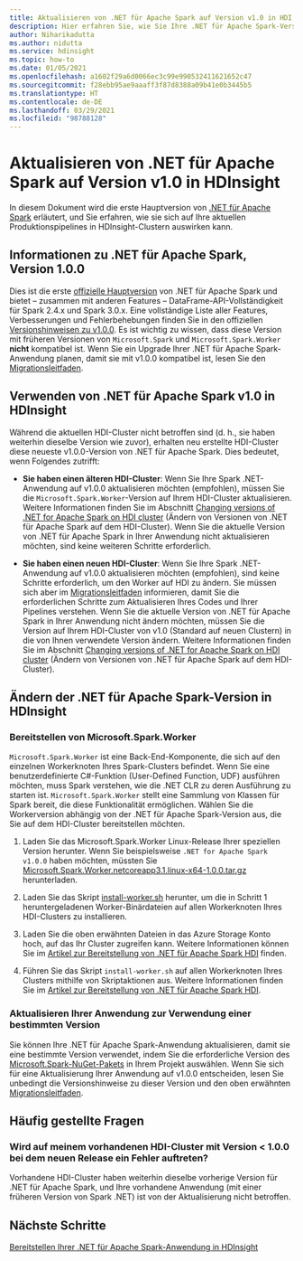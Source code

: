 ```yaml
---
title: Aktualisieren von .NET für Apache Spark auf Version v1.0 in HDI
description: Hier erfahren Sie, wie Sie Ihre .NET für Apache Spark-Version in HDI auf 1.0 aktualisieren und wie sich dies auf Ihren vorhandenen Code und Ihre Cluster auswirkt.
author: Niharikadutta
ms.author: nidutta
ms.service: hdinsight
ms.topic: how-to
ms.date: 01/05/2021
ms.openlocfilehash: a1602f29a6d0066ec3c99e990532411621652c47
ms.sourcegitcommit: f28ebb95ae9aaaff3f87d8388a09b41e0b3445b5
ms.translationtype: HT
ms.contentlocale: de-DE
ms.lasthandoff: 03/29/2021
ms.locfileid: "98788128"
---
```

# <a name="updating-net-for-apache-spark-to-version-v10--in-hdinsight"></a>Aktualisieren von .NET für Apache Spark auf Version v1.0 in HDInsight

In diesem Dokument wird die erste Hauptversion von [.NET für Apache Spark](https://github.com/dotnet/spark) erläutert, und Sie erfahren, wie sie sich auf Ihre aktuellen Produktionspipelines in HDInsight-Clustern auswirken kann.

## <a name="about-net-for-apache-spark-version-100"></a>Informationen zu .NET für Apache Spark, Version 1.0.0

Dies ist die erste [offizielle Hauptversion](https://github.com/dotnet/spark/releases/tag/v1.0.0) von .NET für Apache Spark und bietet – zusammen mit anderen Features – DataFrame-API-Vollständigkeit für Spark 2.4.x und Spark 3.0.x. Eine vollständige Liste aller Features, Verbesserungen und Fehlerbehebungen finden Sie in den offiziellen [Versionshinweisen zu v1.0.0](https://github.com/dotnet/spark/blob/master/docs/release-notes/1.0.0/release-1.0.0.md).
Es ist wichtig zu wissen, dass diese Version mit früheren Versionen von `Microsoft.Spark` und `Microsoft.Spark.Worker` **nicht** kompatibel ist. Wenn Sie ein Upgrade Ihrer .NET für Apache Spark-Anwendung planen, damit sie mit v1.0.0 kompatibel ist, lesen Sie den [Migrationsleitfaden](https://github.com/dotnet/spark/blob/master/docs/migration-guide.md#upgrading-from-microsoftspark-0x-to-10).

## <a name="using-net-for-apache-spark-v10-in-hdinsight"></a>Verwenden von .NET für Apache Spark v1.0 in HDInsight

Während die aktuellen HDI-Cluster nicht betroffen sind (d. h., sie haben weiterhin dieselbe Version wie zuvor), erhalten neu erstellte HDI-Cluster diese neueste v1.0.0-Version von .NET für Apache Spark. Dies bedeutet, wenn Folgendes zutrifft:

- **Sie haben einen älteren HDI-Cluster**: Wenn Sie Ihre Spark .NET-Anwendung auf v1.0.0 aktualisieren möchten (empfohlen), müssen Sie die `Microsoft.Spark.Worker`-Version auf Ihrem HDI-Cluster aktualisieren. Weitere Informationen finden Sie im Abschnitt [Changing versions of .NET for Apache Spark on HDI cluster](#changing-net-for-apache-spark-version-on-hdinsight) (Ändern von Versionen von .NET für Apache Spark auf dem HDI-Cluster).
Wenn Sie die aktuelle Version von .NET für Apache Spark in Ihrer Anwendung nicht aktualisieren möchten, sind keine weiteren Schritte erforderlich.  

- **Sie haben einen neuen HDI-Cluster**: Wenn Sie Ihre Spark .NET-Anwendung auf v1.0.0 aktualisieren möchten (empfohlen), sind keine Schritte erforderlich, um den Worker auf HDI zu ändern. Sie müssen sich aber im [Migrationsleitfaden](https://github.com/dotnet/spark/blob/master/docs/migration-guide.md#upgrading-from-microsoftspark-0x-to-10) informieren, damit Sie die erforderlichen Schritte zum Aktualisieren Ihres Codes und Ihrer Pipelines verstehen.
Wenn Sie die aktuelle Version von .NET für Apache Spark in Ihrer Anwendung nicht ändern möchten, müssen Sie die Version auf Ihrem HDI-Cluster von v1.0 (Standard auf neuen Clustern) in die von Ihnen verwendete Version ändern. Weitere Informationen finden Sie im Abschnitt [Changing versions of .NET for Apache Spark on HDI cluster](spark-dotnet-version-update.md#changing-net-for-apache-spark-version-on-hdinsight) (Ändern von Versionen von .NET für Apache Spark auf dem HDI-Cluster).  

## <a name="changing-net-for-apache-spark-version-on-hdinsight"></a>Ändern der .NET für Apache Spark-Version in HDInsight

### <a name="deploy-microsoftsparkworker"></a>Bereitstellen von Microsoft.Spark.Worker

`Microsoft.Spark.Worker` ist eine Back-End-Komponente, die sich auf den einzelnen Workerknoten Ihres Spark-Clusters befindet. Wenn Sie eine benutzerdefinierte C#-Funktion (User-Defined Function, UDF) ausführen möchten, muss Spark verstehen, wie die .NET CLR zu deren Ausführung zu starten ist. `Microsoft.Spark.Worker` stellt eine Sammlung von Klassen für Spark bereit, die diese Funktionalität ermöglichen. Wählen Sie die Workerversion abhängig von der .NET für Apache Spark-Version aus, die Sie auf dem HDI-Cluster bereitstellen möchten.

1. Laden Sie das Microsoft.Spark.Worker Linux-Release Ihrer speziellen Version herunter. Wenn Sie beispielsweise `.NET for Apache Spark v1.0.0` haben möchten, müssten Sie [Microsoft.Spark.Worker.netcoreapp3.1.linux-x64-1.0.0.tar.gz](https://github.com/dotnet/spark/releases/tag/v1.0.0) herunterladen.  

2. Laden Sie das Skript [install-worker.sh](https://github.com/dotnet/spark/blob/master/deployment/install-worker.sh) herunter, um die in Schritt 1 heruntergeladenen Worker-Binärdateien auf allen Workerknoten Ihres HDI-Clusters zu installieren.  

3. Laden Sie die oben erwähnten Dateien in das Azure Storage Konto hoch, auf das Ihr Cluster zugreifen kann. Weitere Informationen können Sie im [Artikel zur Bereitstellung von .NET für Apache Spark HDI](/dotnet/spark/tutorials/hdinsight-deployment#upload-files-to-azure) finden.

4. Führen Sie das Skript `install-worker.sh` auf allen Workerknoten Ihres Clusters mithilfe von Skriptaktionen aus. Weitere Informationen finden Sie im [Artikel zur Bereitstellung von .NET für Apache Spark HDI](/dotnet/spark/tutorials/hdinsight-deployment#run-the-hdinsight-script-action).

### <a name="update-your-application-to-use-specific-version"></a>Aktualisieren Ihrer Anwendung zur Verwendung einer bestimmten Version

Sie können Ihre .NET für Apache Spark-Anwendung aktualisieren, damit sie eine bestimmte Version verwendet, indem Sie die erforderliche Version des [Microsoft.Spark-NuGet-Pakets](https://www.nuget.org/packages/Microsoft.Spark/) in Ihrem Projekt auswählen. Wenn Sie sich für eine Aktualisierung Ihrer Anwendung auf v1.0.0 entscheiden, lesen Sie unbedingt die Versionshinweise zu dieser Version und den oben erwähnten [Migrationsleitfaden](https://github.com/dotnet/spark/blob/master/docs/migration-guide.md#upgrading-from-microsoftspark-0x-to-10).

## <a name="faqs"></a>Häufig gestellte Fragen

### <a name="will-my-existing-hdi-cluster-with-version--100-start-failing-with-the-new-release"></a>Wird auf meinem vorhandenen HDI-Cluster mit Version < 1.0.0 bei dem neuen Release ein Fehler auftreten?

Vorhandene HDI-Cluster haben weiterhin dieselbe vorherige Version für .NET für Apache Spark, und Ihre vorhandene Anwendung (mit einer früheren Version von Spark .NET) ist von der Aktualisierung nicht betroffen.

## <a name="next-steps"></a>Nächste Schritte

[Bereitstellen Ihrer .NET für Apache Spark-Anwendung in HDInsight](/dotnet/spark/tutorials/hdinsight-deployment)